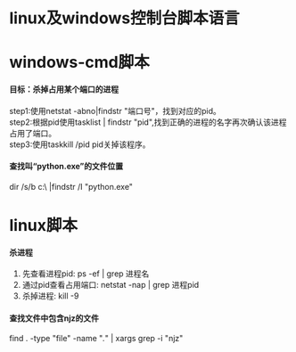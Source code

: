 # linux及windows控制台脚本语言



# windows-cmd脚本
#### 目标：杀掉占用某个端口的进程
step1:使用netstat -abno|findstr "端口号"，找到对应的pid。<br/>
step2:根据pid使用tasklist | findstr "pid",找到正确的进程的名字再次确认该进程占用了端口。<br/>
step3:使用taskkill /pid pid关掉该程序。

#### 查找叫“python.exe”的文件位置
dir /s/b c:\ |findstr /I "python.exe"

# linux脚本
#### 杀进程
1. 先查看进程pid: ps -ef | grep 进程名
2. 通过pid查看占用端口: netstat -nap | grep 进程pid
3. 杀掉进程: kill -9 <PID>

#### 查找文件中包含njz的文件
find . -type "file" -name "*.*" | xargs grep -i "njz"
